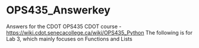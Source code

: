 # OPS435_Answerkey
Answers for the CDOT OPS435 CDOT course - https://wiki.cdot.senecacollege.ca/wiki/OPS435_Python
The following is for Lab 3, which mainly focuses on Functions and Lists
